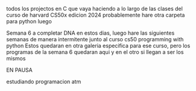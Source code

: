todos los projectos en C que vaya haciendo a lo largo de las clases del curso de harvard CS50x edicion 2024
probablemente hare otra carpeta para python luego

Semana 6 a completar DNA en estos dias, luego hare las siguientes semanas de manera intermitente junto al curso cs50 programming with python
Estos quedaran en otra galeria especifica para ese curso, pero los programas de la semana 6 quedaran aqui y en el otro si llegan a ser los mismos


EN PAUSA

estudiando programacion atm
